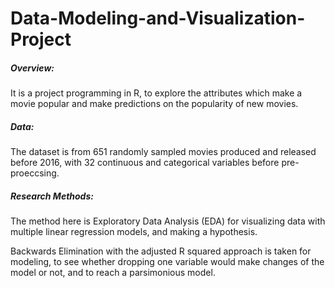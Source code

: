 # Data-Modeling-and-Visualization-Project

##### Overview:
It is a project programming in R, to explore the attributes which make a movie popular and make predictions on the popularity of new movies. 


##### Data:
The dataset is from 651 randomly sampled movies produced and released before 2016, with 32 continuous and categorical variables before pre-proeccsing.


##### Research Methods:
The method here is Exploratory Data Analysis (EDA) for visualizing data with multiple linear regression models, and making a hypothesis.

Backwards Elimination with the adjusted R squared approach is taken for modeling, to see whether dropping one variable would make changes of the model or not, and to reach a parsimonious model.
